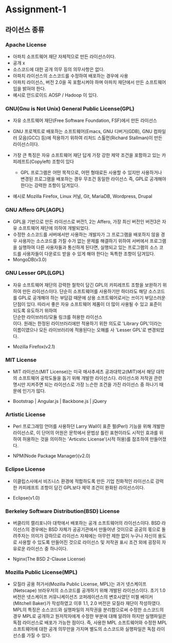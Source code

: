 # Assignment-1

## 라이선스 종류
### Apache License
- 아파치 소프트웨어 재단 자체적으로 만든 라이선스이다. 
- 공개 x 
- 소스코드에 대한 공개 의무 등의 의무사항은 없다.
- 아파치 라이선스의 소스코드를 수정하여 배포하는 경우에 사용
- 아파치 라이선스, 버전 2.0을 꼭 포함시켜야 하며 아파치 재단에서 만든 소프트웨어임을 밝혀야 한다.
- 예시로 안드로이드 AOSP / Hadoop 이 있다.

### GNU(Gnu is Not Unix) General Public License(GPL)
- 자유 소프트웨어 재단(Free Software Foundation, FSF)에서 만든 라이선스
- GNU 프로젝트로 배포하는 소프트웨어(Emacs, GNU 디버거(GDB), GNU 컴파일러 모음(GCC) 등)에 적용하기 위하여 리처드 스톨먼(Richard Stallman)이 만든 라이선스이다. 
- 가장 큰 특징은 자유 소프트웨어 재단 답게 가장 강한 제약 조건을 포함하고 있는 카피레프트(Copyleft) 조항이 있다 
  - GPL 프로그램은 어떤 목적으로, 어떤 형태로든 사용할 수 있지만 사용하거나 변경된 프로그램을 배포하는 경우 무조건 동일한 라이선스 즉, GPL로 공개해야 한다는 강력한 조항이 담겨있다.

- 예시로 Mozilla Firefox,  Linux 커널, Git, MariaDB, Wordpress, Drupal

### GNU Affero GPL(AGPL)
- GPL을 기반으로 만든 라이선스로 버전1, 2는 Affero, 가장 최신 버전인 버전3은 자유 소프트웨어 재단에 의하여 개발되었다. 
- 수정한 소스코드를 서버에서만 사용하는 개발자가 그 프로그램을 배포하지 않을 경우 사용자는 소스코드를 가질 수가 없는 문제를 해결하기 위하여 서버에서 프로그램을 실행하여 다른 사용자들과 통신하게 된다면, 실행되고 있는 프로그램의 소스 코드를 사용자들이 다운로드 받을 수 있게 해야 한다는 독특한 조항이 담겨있다.
- MongoDB(v3.0)

### GNU Lesser GPL(LGPL)
- 자유 소프트웨어 재단의 강력한 철학이 담긴 GPL의 카피레프트 조항을 보완하기 위하여 만든 라이선스이다. 단순히 소프트웨어를 사용하기만 하더라도 해당 소스코드를 GPL로 공개해야 하는 부담감 때문에 상용 소프트웨어로서는 쓰이기 부담스러운 단점이 있다. 따라서 좋은 자유 소프트웨어 제품이 더 많이 사용될 수 있고 표준이 되도록 유도하기 위하여 <br>단순한 라이브러리/모듈 링크를 허용한 라이선스<br>이다. 원래는 한정된 라이브러리에만 적용하기 위한 의도로 'Library GPL'이라는 이름이였으나 모든 라이브러리에 적용된다는 오해를 사 'Lesser GPL'로 변경되었다.

- Mozilla Firefox(v2.1)

### MIT License
- MIT 라이선스(MIT License)는 미국 매사추세츠 공과대학교(MIT)에서 해당 대학의 소프트웨어 공학도들을 돕기 위해 개발한 라이선스다. 라이선스와 저작권 관련 명시만 지켜주면 되는 라이선스로 가장 느슨한 조건을 가진 라이선스 중 하나기 때문에 인기가 많다.

- Bootstrap | Angular.js | Backbone.js | jQuery

### Artistic License
- Perl 프로그래밍 언어를 사용하던 Larry Wall이 표준 펄(Perl) 기능을 위해 개발한 라이선스로, 이 단어의 어원은 문학에서 문법상 틀린 표현이라도 시적인 효과를 위하여 허용하는 것을 의미하는 'Articstic License'(시적 허용)를 참조하여 만들어졌다.

- NPM(Node Package Manager)(v2.0)

### Eclipse License
- 이클립스사에서 비즈니스 환경에 적합하도록 만든 기업 친화적인 라이선스로 강력한 카피레프트 조항이 담긴 GPL보다 제약 조건이 완화된 라이선스이다.

- Eclipse(v1.0)

### Berkeley Software Distribution(BSD) License
- 버클리의 캘리포니아 대학에서 배포하는 공개 소프트웨어의 라이선스이다. BSD 라이선스의 경우에는 BSD 자체가 공공기관에서 만들어낸 것이므로 공공의 몫으로 돌려주자는 의미가 강하므로 라이선스 자체에는 아무런 제한 없이 누구나 자신의 용도로 사용할 수 있도록 만들어진 것으로 라이선스 및 저작권 표시 조건 외에 굉장히 자유로운 라이선스 중 하나이다.

- Nginx(The BSD 2-Clause License)

### Mozilla Public License(MPL)
- 모질라 공용 허가서(Mozilla Public License, MPL)는 과거 넷스케이프(Netscape) 브라우저의 소스코드를 공개하기 위해 개발된 라이선스이다. 초기 1.0 버전은 넷스케이프 커뮤니케이션즈 코퍼레이션스의 변호사였던 미첼 베이커(Mitchell Baker)가 작성하였고 이후 1.1, 2.0 버전은 모질라 재단이 작성하였다. MPL의 특징은 소스코드와 실행파일의 저작권을 분리함으로써 수정한 소스코드의 경우 MPL로 공개하고 원저작자에게 수정한 부분에 대해 알려야 하지만 실행파일은 독점 라이선스로 배포가 가능한 점이다. 즉, 사용한 MPL 소프트웨어와 수정한 MPL 소프트웨어에 대한 공개 의무만을 가지며 별도의 소스코드와 실행파일은 독점 라이선스를 가질 수 있다.

